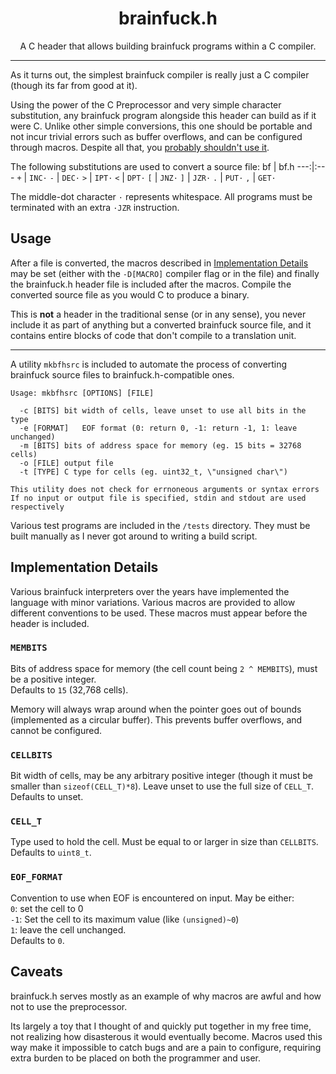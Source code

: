 <h1 align="center">brainfuck.h</h1>
<p align="center">A C header that allows building brainfuck programs
within a C compiler.</p>

---
As it turns out, the simplest brainfuck compiler is really just a C compiler
(though its far from good at it).

Using the power of the C Preprocessor and very simple character
substitution, any brainfuck program alongside this header can build
as if it were C. Unlike other simple conversions, this one should be portable
and not incur trivial errors such as buffer overflows, and can be configured
through macros. Despite all that, you [probably shouldn't use it](#caveats).

The following substitutions are used to convert a source file:
bf | bf.h
---:|:---
`+` | `INC·`
`-` | `DEC·`
`>` | `IPT·`
`<` | `DPT·`
`[` | `JNZ·`
`]` | `JZR·`
`.` | `PUT·`
`,` | `GET·`

The middle-dot character `·` represents whitespace.
All programs must be terminated with an extra `·JZR` instruction.

## Usage
After a file is converted, the macros described in
[Implementation Details](#implementation-details)
may be set (either with the `-D[MACRO]` compiler flag or in the file)
and finally the brainfuck.h header file is included after the macros.
Compile the converted source file as you would C to produce a binary.

This is **not** a header in the traditional sense (or in any sense), you never
include it as part of anything but a converted brainfuck source file,
and it contains entire blocks of code that don't compile to a translation unit.

---
A utility `mkbfhsrc` is included to automate the process of converting
brainfuck source files to brainfuck.h-compatible ones.

```
Usage: mkbfhsrc [OPTIONS] [FILE]

  -c [BITS]	bit width of cells, leave unset to use all bits in the type
  -e [FORMAT]	EOF format (0: return 0, -1: return -1, 1: leave unchanged)
  -m [BITS]	bits of address space for memory (eg. 15 bits = 32768 cells)
  -o [FILE]	output file
  -t [TYPE]	C type for cells (eg. uint32_t, \"unsigned char\")

This utility does not check for errnoneous arguments or syntax errors
If no input or output file is specified, stdin and stdout are used respectively
```

Various test programs are included in the `/tests` directory.
They must be built manually as I never got around to writing a build script.

## Implementation Details
Various brainfuck interpreters over the years have implemented the language
with minor variations. Various macros are provided to allow different
conventions to be used. These macros must appear before the header is included.

### `MEMBITS`
Bits of address space for memory (the cell count being `2 ^ MEMBITS`),
must be a positive integer.<br>Defaults to `15` (32,768 cells).

Memory will always wrap around when the pointer goes out of bounds
(implemented as a circular buffer). This prevents buffer overflows,
and cannot be configured.

### `CELLBITS`
Bit width of cells, may be any arbitrary positive integer
(though it must be smaller than `sizeof(CELL_T)*8`).
Leave unset to use the full size of `CELL_T`.<br>Defaults to unset.

### `CELL_T`
Type used to hold the cell. Must be equal to or larger in size than `CELLBITS`.
<br>Defaults to `uint8_t`.

### `EOF_FORMAT`
Convention to use when EOF is encountered on input. May be either:<br>
`0`: set the cell to 0<br>`-1`: Set the cell to its maximum value
(like `(unsigned)~0`)<br>`1`: leave the cell unchanged.<br>Defaults to `0`.

## Caveats
brainfuck.h serves mostly as an example of why macros are awful and
how not to use the preprocessor.

Its largely a toy that I thought of and quickly put together in my free time,
not realizing how disasterous it would eventually become. Macros used this way
make it impossible to catch bugs and are a pain to configure, requiring extra
burden to be placed on both the programmer and user.

